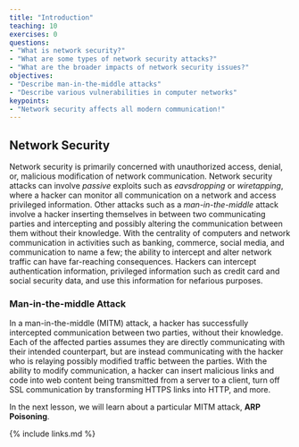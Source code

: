 ```yaml
---
title: "Introduction"
teaching: 10
exercises: 0
questions:
- "What is network security?"
- "What are some types of network security attacks?"
- "What are the broader impacts of network security issues?"
objectives:
- "Describe man-in-the-middle attacks"
- "Describe various vulnerabilities in computer networks"
keypoints:
- "Network security affects all modern communication!"
---
```


## Network Security

Network security is primarily concerned with unauthorized access, denial, or, malicious modification 
of network communication. Network security attacks can involve *passive* exploits such as *eavsdropping* or 
*wiretapping*, where a hacker can monitor all communication on a network and access privileged information. Other 
attacks such as a *man-in-the-middle* attack involve a hacker inserting themselves in between two communicating 
parties and intercepting and possibly altering the communication between them without their knowledge. With the 
centrality of computers and network communication in activities such as banking, commerce, social media, and communication 
to name a few; the ability to intercept and alter network traffic can have far-reaching consequences. Hackers 
can intercept authentication information, privileged information such as credit card and social security data, 
and use this information for nefarious purposes. 

### Man-in-the-middle Attack

In a man-in-the-middle (MITM) attack, a hacker has successfully intercepted communication between two parties, without 
their knowledge. Each of the affected parties assumes they are directly communicating with their intended counterpart, but 
are instead communicating with the hacker who is relaying possibly modified traffic between the parties. With the ability 
to modify communication, a hacker can insert malicious links and code into web content being transmitted from a server to 
a client, turn off SSL communication by transforming HTTPS links into HTTP, and more. 

In the next lesson, we will learn about a particular MITM attack, **ARP Poisoning**.

{% include links.md %}

